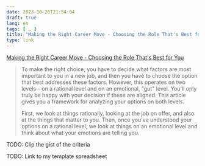 ```yaml
---
date: 2023-10-26T21:54:04
draft: true
lang: en
tags: [ … ]
title: "Making the Right Career Move - Choosing the Role That's Best for You"
type: link
---
```


[Making the Right Career Move - Choosing the Role That's Best for You](https://www.mindtools.com/a4351qw/making-the-right-career-move)

> To make the right choice, you have to decide what factors are most important to you in a new job, and then you have to choose the option that best addresses these factors. However, this operates on two levels – on a rational level and on an emotional, "gut" level. You'll only truly be happy with your decision if these are aligned. This article gives you a framework for analyzing your options on both levels.
>
> First, we look at things rationally, looking at the job on offer, and also at the things that matter to you. Then, once you've understood your options on a rational level, we look at things on an emotional level and think about what your emotions are telling you.

TODO: Clip the gist of the criteria

TODO: Link to my template spreadsheet
